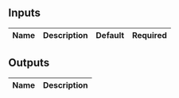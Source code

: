 <!-- markdownlint-disable -->

## Inputs

| Name | Description | Default | Required |
|------|-------------|---------|----------|


## Outputs

| Name | Description |
|------|-------------|
<!-- markdownlint-restore -->
